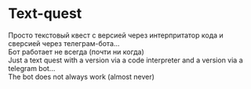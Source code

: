 # Text-quest
Просто текстовый квест с верcией через интерпритатор кода и сверсией через телеграм-бота...  
Бот работает не всегда (почти ни когда)  
Just a text quest with a version via a code interpreter and a version via a telegram bot...   
The bot does not always work (almost never)

